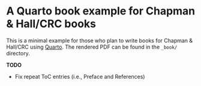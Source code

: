 # A Quarto book example for Chapman & Hall/CRC books

This is a minimal example for those who plan to write books for Chapman & Hall/CRC using [Quarto](https://quarto.org/docs/books/). The rendered PDF can be found in the `_book/` directory.


**TODO**

* Fix repeat ToC entries (i.e., Preface and References)

